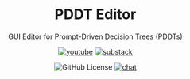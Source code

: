 <div align="center">

# PDDT Editor

GUI Editor for Prompt-Driven Decision Trees (PDDTs)

[![youtube](https://img.shields.io/badge/watch%20the%20walkthrough-%20?style=for-the-badge&logo=youtube&color=red)](https://github.com/chroline/pddt-editor)
[![substack](https://img.shields.io/badge/read%20the%20blog%20post-%20?style=for-the-badge&logo=substack&color=gray)](https://github.com/chroline/pddt-editor)

![GitHub License](https://img.shields.io/github/license/chroline/pddt-editor?style=for-the-badge&color=blue)
[![chat](https://img.shields.io/badge/chat-discussions-success?style=for-the-badge)](https://github.com/chroline/pddt-editor/discussions)

</div>